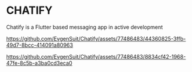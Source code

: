 # CHATIFY 
Chatify is a Flutter based messaging app in active development


https://github.com/EvgenSuit/Chatify/assets/77486483/44360825-3ffb-49d7-8bcc-414091a80963



https://github.com/EvgenSuit/Chatify/assets/77486483/8834cf42-1968-47fe-8c5b-a3ba0cd3eca0

